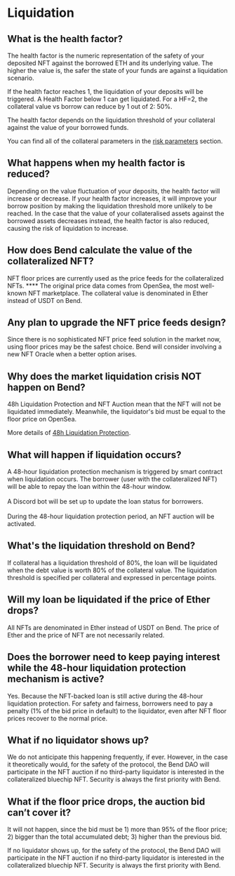# Liquidation

## What is the health factor?

The health factor is the numeric representation of the safety of your deposited NFT against the borrowed ETH and its underlying value. The higher the value is, the safer the state of your funds are against a liquidation scenario.

If the health factor reaches 1, the liquidation of your deposits will be triggered. A Health Factor below 1 can get liquidated. For a HF=2, the collateral value vs borrow can reduce by 1 out of 2: 50%.

The health factor depends on the liquidation threshold of your collateral against the value of your borrowed funds.

You can find all of the collateral parameters in the [risk parameters](../risk/nft-risk-parameters.md) section.

## What happens when my health factor is reduced?

Depending on the value fluctuation of your deposits, the health factor will increase or decrease. If your health factor increases, it will improve your borrow position by making the liquidation threshold more unlikely to be reached. In the case that the value of your collateralised assets against the borrowed assets decreases instead, the health factor is also reduced, causing the risk of liquidation to increase.

## **How does Bend calculate the value of the collateralized NFT?**

NFT floor prices are currently used as the price feeds for the collateralized NFTs. **** The original price data comes from OpenSea, the most well-known NFT marketplace. The collateral value is denominated in Ether instead of USDT on Bend.

## **Any plan to upgrade the NFT price feeds design?**

Since there is no sophisticated NFT price feed solution in the market now, using floor prices may be the safest choice. Bend will consider involving a new NFT Oracle when a better option arises.

## **Why does the market liquidation crisis NOT happen on Bend?**

48h Liquidation Protection and NFT Auction mean that the NFT will not be liquidated immediately. Meanwhile, the liquidator's bid must be equal to the floor price on OpenSea.

More details of [48h Liquidation Protection](../highlights/48h-liquidation-protection.md).

## **What will happen if liquidation occurs?**

A 48-hour liquidation protection mechanism is triggered by smart contract when liquidation occurs. The borrower (user with the collateralized NFT) will be able to repay the loan within the 48-hour window.\
\
A Discord bot will be set up to update the loan status for borrowers.\
\
During the 48-hour liquidation protection period, an NFT auction will be activated.

## **What's the liquidation threshold on Bend?**

If collateral has a liquidation threshold of 80%, the loan will be liquidated when the debt value is worth 80% of the collateral value. The liquidation threshold is specified per collateral and expressed in percentage points.

## **Will my loan be liquidated if the price of Ether drops?**

All NFTs are denominated in Ether instead of USDT on Bend. The price of Ether and the price of NFT are not necessarily related.

## **Does the borrower need to keep paying interest while the 48-hour liquidation protection mechanism is active?**

Yes. Because the NFT-backed loan is still active during the 48-hour liquidation protection. For safety and fairness, borrowers need to pay a penalty (1% of the bid price in default) to the liquidator, even after NFT floor prices recover to the normal price.

## **What if no liquidator shows up?**

We do not anticipate this happening frequently, if ever. However, in the case it theoretically would, for the safety of the protocol, the Bend DAO will participate in the NFT auction if no third-party liquidator is interested in the collateralized bluechip NFT. Security is always the first priority with Bend.

## What if the floor price drops, the auction bid can’t cover it?&#x20;

It will not happen, since the bid must be 1) more than 95% of the floor price; 2) bigger than the total accumulated debt; 3) higher than the previous bid.

If no liquidator shows up, for the safety of the protocol, the Bend DAO will participate in the NFT auction if no third-party liquidator is interested in the collateralized bluechip NFT. Security is always the first priority with Bend.
